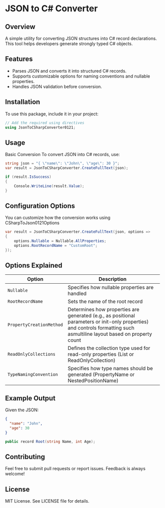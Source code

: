 # JSON to C# Converter

## Overview
A simple utility for converting JSON structures into C# record declarations. This tool helps developers generate strongly typed C# objects.

## Features
- Parses JSON and converts it into structured C# records.
- Supports customizable options for naming conventions and nullable properties.
- Handles JSON validation before conversion.

## Installation
To use this package, include it in your project:

```csharp
// Add the required using directives
using JsonToCSharpConverter0121;

```
## Usage
Basic Conversion
To convert JSON into C# records, use:

```csharp
string json = "{ \"name\": \"John\", \"age\": 30 }";
var result = JsonToCSharpConverter.CreateFullText(json);

if (result.IsSuccess)
{
    Console.WriteLine(result.Value);
}
```

## Configuration Options
You can customize how the conversion works using CSharpToJson0121Options


```csharp
var result = JsonToCSharpConverter.CreateFullText(json, options =>
{
    options.Nullable = Nullable.AllProperties;
    options.RootRecordName = "CustomRoot";
});
```

## Options Explained

| Option                | Description                                      |
|-----------------------|--------------------------------------------------|
| `Nullable`           | Specifies how nullable properties are handled    |
| `RootRecordName`     | Sets the name of the root record                 |
| `PropertyCreationMethod` | Determines how properties are generated (e.g., as positional parameters or init-only properties) and controls formatting such asmultiline layout based on property count |
| `ReadOnlyCollections` | Defines the collection type used for read-only properties (List or ReadOnlyCollection) |
| `TypeNamingConvention` | Specifies how type names should be generated (PropertyName or NestedPositionName) |


## Example Output
Given the JSON:

```json
{
  "name": "John",
  "age": 30
}
```

```csharp
public record Root(string Name, int Age);
```

## Contributing
Feel free to submit pull requests or report issues. Feedback is always welcome!

## License
MIT License. See LICENSE file for details.